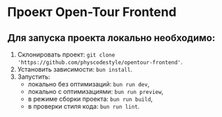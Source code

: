 # Проект Open-Tour Frontend

## Для запуска проекта локально необходимо:

1. Склонировать проект: `git clone 'https://github.com/physcodestyle/opentour-frontend'`.
1. Установить зависимости: `bun install`.
2. Запустить:
	- локально без оптимизаций: `bun run dev`,
	- локально с оптимизациями: `bun run preview`,
	- в режиме сборки проекта: `bun run build`,
	- в проверки стиля кода: `bun run lint`.
